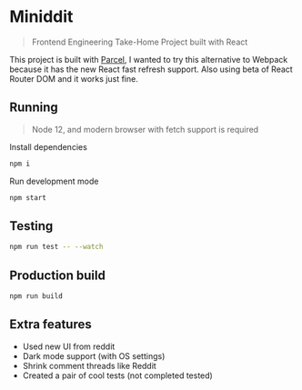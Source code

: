 # Miniddit

> Frontend Engineering Take-Home Project built with React

This project is built with [Parcel](https://parceljs.org), I wanted to try this alternative to Webpack because it has the new React fast refresh support. Also using beta of React Router DOM and it works just fine.

## Running

> Node 12, and modern browser with fetch support is required

Install dependencies

```bash
npm i
```

Run development mode

```bash
npm start
```

## Testing

```bash
npm run test -- --watch
```

## Production build

```bash
npm run build
```

## Extra features

- Used new UI from reddit
- Dark mode support (with OS settings)
- Shrink comment threads like Reddit
- Created a pair of cool tests (not completed tested)
